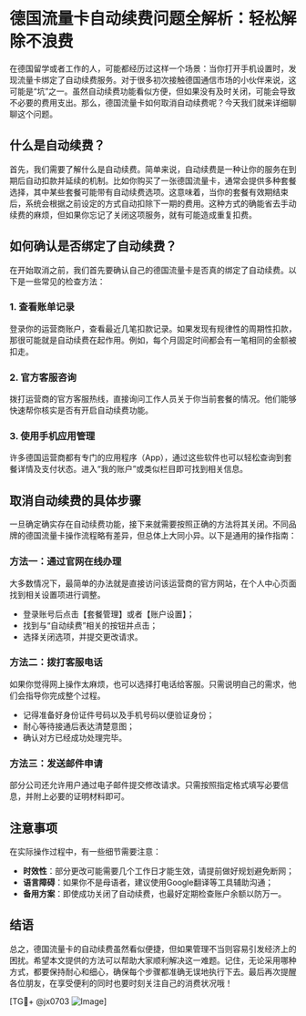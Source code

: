 # 德国流量卡自动续费问题全解析：轻松解除不浪费

在德国留学或者工作的人，可能都经历过这样一个场景：当你打开手机设置时，发现流量卡绑定了自动续费服务。对于很多初次接触德国通信市场的小伙伴来说，这可能是“坑”之一。虽然自动续费功能看似方便，但如果没有及时关闭，可能会导致不必要的费用支出。那么，德国流量卡如何取消自动续费呢？今天我们就来详细聊聊这个问题。

## 什么是自动续费？

首先，我们需要了解什么是自动续费。简单来说，自动续费是一种让你的服务在到期后自动扣款并延续的机制。比如你购买了一张德国流量卡，通常会提供多种套餐选择，其中某些套餐可能带有自动续费选项。这意味着，当你的套餐有效期结束后，系统会根据之前设定的方式自动扣除下一期的费用。这种方式的确能省去手动续费的麻烦，但如果你忘记了关闭这项服务，就有可能造成重复扣费。

## 如何确认是否绑定了自动续费？

在开始取消之前，我们首先要确认自己的德国流量卡是否真的绑定了自动续费。以下是一些常见的检查方法：

### 1. 查看账单记录
登录你的运营商账户，查看最近几笔扣款记录。如果发现有规律性的周期性扣款，那很可能就是自动续费在起作用。例如，每个月固定时间都会有一笔相同的金额被扣走。

### 2. 官方客服咨询
拨打运营商的官方客服热线，直接询问工作人员关于你当前套餐的情况。他们能够快速帮你核实是否有开启自动续费功能。

### 3. 使用手机应用管理
许多德国运营商都有专门的应用程序（App），通过这些软件也可以轻松查询到套餐详情及支付状态。进入“我的账户”或类似栏目即可找到相关信息。

## 取消自动续费的具体步骤

一旦确定确实存在自动续费功能，接下来就需要按照正确的方法将其关闭。不同品牌的德国流量卡操作流程略有差异，但总体上大同小异。以下是通用的操作指南：

### 方法一：通过官网在线办理
大多数情况下，最简单的办法就是直接访问该运营商的官方网站，在个人中心页面找到相关设置项进行调整。
   - 登录账号后点击【套餐管理】或者【账户设置】；
   - 找到与“自动续费”相关的按钮并点击；
   - 选择关闭选项，并提交更改请求。

### 方法二：拨打客服电话
如果你觉得网上操作太麻烦，也可以选择打电话给客服。只需说明自己的需求，他们会指导你完成整个过程。
   - 记得准备好身份证件号码以及手机号码以便验证身份；
   - 耐心等待接通后表达清楚意图；
   - 确认对方已经成功处理完毕。

### 方法三：发送邮件申请
部分公司还允许用户通过电子邮件提交修改请求。只需按照指定格式填写必要信息，并附上必要的证明材料即可。

## 注意事项

在实际操作过程中，有一些细节需要注意：
   - **时效性**：部分更改可能需要几个工作日才能生效，请提前做好规划避免断网；
   - **语言障碍**：如果你不是母语者，建议使用Google翻译等工具辅助沟通；
   - **备用方案**：即使成功关闭了自动续费，也最好定期检查账户余额以防万一。

## 结语

总之，德国流量卡的自动续费虽然看似便捷，但如果管理不当则容易引发经济上的困扰。希望本文提供的方法可以帮助大家顺利解决这一难题。记住，无论采用哪种方式，都要保持耐心和细心，确保每个步骤都准确无误地执行下去。最后再次提醒各位朋友，在享受便利的同时也要时刻关注自己的消费状况哦！

[TG💪+ @jx0703 ![Image](https://github.com/user-attachments/assets/dbca1d08-cadb-493c-b0ec-ad6f7a83f270)]